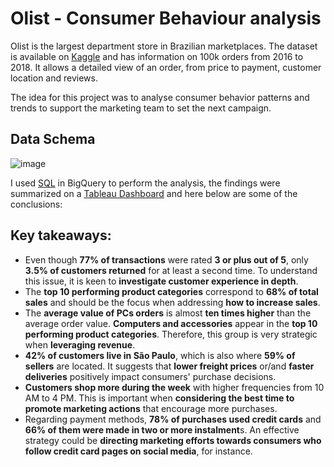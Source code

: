 # Olist - Consumer Behaviour analysis

Olist is the largest department store in Brazilian marketplaces. The dataset is available on [Kaggle](https://www.kaggle.com/datasets/olistbr/brazilian-ecommerce) and has information on 100k orders from 2016 to 2018. It allows a detailed view of an order, from price to payment, customer location and reviews. 

The idea for this project was to analyse consumer behavior patterns and trends to support the marketing team to set the next campaign.

## Data Schema

![image](https://github.com/user-attachments/assets/82b61879-71d4-4dea-8cbf-519f6463d62e)



I used [SQL](https://github.com/renannunes05/olist_consumer_behaviour/blob/main/olist.sql) in BigQuery to perform the analysis, the findings were summarized on a [Tableau Dashboard](https://public.tableau.com/app/profile/renan.nunes/viz/OLIST_17213253050220/Dashboard1#1) and here below are some of the conclusions:

## Key takeaways:

- Even though **77% of transactions** were rated **3 or plus out of 5**, only **3.5% of customers returned** for at least a second time. To understand this issue, it is keen to **investigate customer experience in depth**.
- The **top 10 performing product categories** correspond to **68% of total sales** and should be the focus when addressing **how to increase sales**.
- The **average value of PCs orders** is almost **ten times higher** than the average order value. **Computers and accessories** appear in the **top 10 performing product categories**. Therefore, this group is very strategic when **leveraging revenue**.
- **42% of customers live in São Paulo**, which is also where **59% of sellers** are located. It suggests that **lower freight prices** or/and **faster deliveries** positively impact consumers' purchase decisions.
- **Customers shop more during the week** with higher frequencies from 10 AM to 4 PM. This is important when **considering the best time to promote marketing actions** that encourage more purchases.
- Regarding payment methods, **78% of purchases used credit cards** and **66% of them were made in two or more instalment**s. An effective strategy could be **directing marketing efforts towards consumers who follow credit card pages on social media**, for instance.

